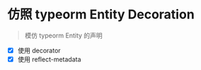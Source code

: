 # 仿照 typeorm Entity Decoration

> 模仿 typeorm Entity 的声明

- [x] 使用 decorator
- [x] 使用 reflect-metadata
